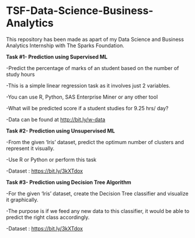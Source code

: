 # TSF-Data-Science-Business-Analytics
This repository has been made as apart of my Data Science and Business Analytics Internship with The Sparks Foundation.


**Task #1- Prediction using Supervised ML** 

-Predict the percentage of marks of an student based on the number of study hours

-This is a simple linear regression task as it involves just 2 variables.

-You can use R, Python, SAS Enterprise Miner or any other tool

-What will be predicted score if a student studies for 9.25 hrs/ day?

-Data can be found at http://bit.ly/w-data







**Task #2- Prediction using Unsupervised ML**

-From the given ‘Iris’ dataset, predict the optimum number of clusters and represent it visually.

-Use R or Python or perform this task

-Dataset : https://bit.ly/3kXTdox


**Task #3- Prediction using Decision Tree Algorithm**

-For the given ‘Iris’ dataset, create the Decision Tree classifier and visualize it
graphically.

-The purpose is if we feed any new data to this classifier, it would be able to
predict the right class accordingly.

-Dataset : https://bit.ly/3kXTdox
